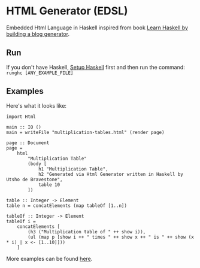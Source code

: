 # HTML Generator (EDSL)

Embedded Html Language in Haskell inspired from book [Learn Haskell by building a blog generator](https://lhbg-book.link/).

## Run

If you don't have Haskell, [Setup Haskell](https://www.haskell.org/downloads/) first  and then run the command: `runghc [ANY_EXAMPLE_FILE]`

## Examples

Here's what it looks like:

```Table that generates multiplication table of one's to tenth's.
import Html

main :: IO ()
main = writeFile "multiplication-tables.html" (render page)

page :: Document
page =
    html
        "Multiplication Table"
        (body [
            h1 "Multiplication Table",
            h2 "Generated via Html Generator written in Haskell by Utsho de Bravestone",
            table 10
        ])

table :: Integer -> Element
table n = concatElements (map tableOf [1..n])

tableOf :: Integer -> Element
tableOf i =
    concatElements [
        (h3 ("Multiplication table of " ++ show i)),
        (ul (map p [show i ++ " times " ++ show x ++ " is " ++ show (x * i) | x <- [1..10]]))
    ]
```

More examples can be found [here](./Examples/).
